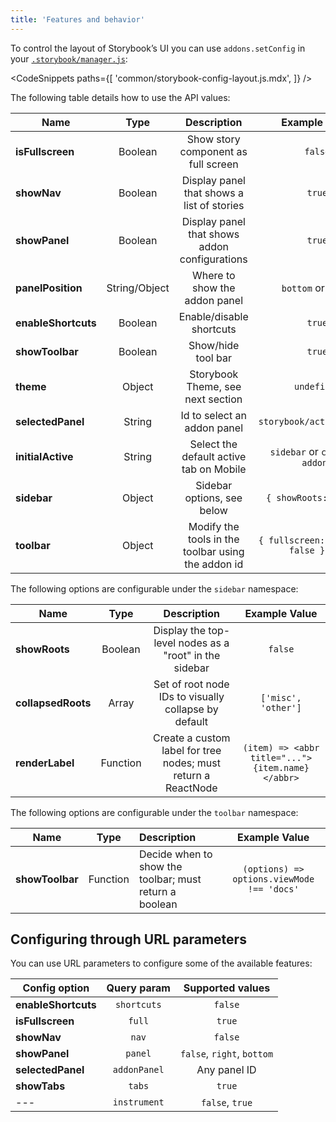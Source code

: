 ```yaml
---
title: 'Features and behavior'
---
```


To control the layout of Storybook’s UI you can use `addons.setConfig` in your [`.storybook/manager.js`](./overview.md#configure-story-rendering):

<!-- prettier-ignore-start -->

<CodeSnippets
  paths={[
    'common/storybook-config-layout.js.mdx',
  ]}
/>

<!-- prettier-ignore-end -->

The following table details how to use the API values:

| Name                |     Type      |                    Description                     |             Example Value             |
| ------------------- | :-----------: | :------------------------------------------------: | :-----------------------------------: |
| **isFullscreen**    |    Boolean    |        Show story component as full screen         |                `false`                |
| **showNav**         |    Boolean    |     Display panel that shows a list of stories     |                `true`                 |
| **showPanel**       |    Boolean    |   Display panel that shows addon configurations    |                `true`                 |
| **panelPosition**   | String/Object |           Where to show the addon panel            |          `bottom` or `right`          |
| **enableShortcuts** |    Boolean    |              Enable/disable shortcuts              |                `true`                 |
| **showToolbar**     |    Boolean    |                 Show/hide tool bar                 |                `true`                 |
| **theme**           |    Object     |         Storybook Theme, see next section          |              `undefined`              |
| **selectedPanel**   |    String     |            Id to select an addon panel             |       `storybook/actions/panel`       |
| **initialActive**   |    String     |      Select the default active tab on Mobile       |   `sidebar` or `canvas` or `addons`   |
| **sidebar**         |    Object     |             Sidebar options, see below             |        `{ showRoots: false }`         |
| **toolbar**         |    Object     | Modify the tools in the toolbar using the addon id | `{ fullscreen: { hidden: false } } }` |

The following options are configurable under the `sidebar` namespace:

| Name               |   Type   |                          Description                          |                  Example Value                   |
| ------------------ | :------: | :-----------------------------------------------------------: | :----------------------------------------------: |
| **showRoots**      | Boolean  |    Display the top-level nodes as a "root" in the sidebar     |                     `false`                      |
| **collapsedRoots** |  Array   |     Set of root node IDs to visually collapse by default      |               `['misc', 'other']`                |
| **renderLabel**    | Function | Create a custom label for tree nodes; must return a ReactNode | `(item) => <abbr title="...">{item.name}</abbr>` |

The following options are configurable under the `toolbar` namespace:

| Name            |   Type   |                      Description                       |               Example Value                |
| --------------- | :------: | :----------------------------------------------------- | :----------------------------------------: |
| **showToolbar** | Function | Decide when to show the toolbar; must return a boolean | `(options) => options.viewMode !== 'docs'` |

## Configuring through URL parameters

You can use URL parameters to configure some of the available features:

| Config option       | Query param  |      Supported values      |
| ------------------- | :----------: | :------------------------: |
| **enableShortcuts** | `shortcuts`  |          `false`           |
| **isFullscreen**    |    `full`    |           `true`           |
| **showNav**         |    `nav`     |          `false`           |
| **showPanel**       |   `panel`    | `false`, `right`, `bottom` |
| **selectedPanel**   | `addonPanel` |        Any panel ID        |
| **showTabs**        |    `tabs`    |           `true`           |
|       ---           | `instrument` |      `false`, `true`       |
